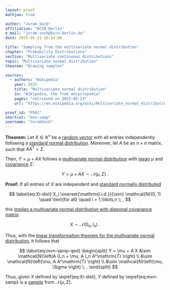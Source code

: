 ```yaml
---
layout: proof
mathjax: true

author: "Joram Soch"
affiliation: "BCCN Berlin"
e_mail: "joram.soch@bccn-berlin.de"
date: 2025-05-21 16:14:00

title: "Sampling from the multivariate normal distribution"
chapter: "Probability Distributions"
section: "Multivariate continuous distributions"
topic: "Multivariate normal distribution"
theorem: "Drawing samples"

sources:
  - authors: "Wikipedia"
    year: 2025
    title: "Multivariate normal distribution"
    in: "Wikipedia, the free encyclopedia"
    pages: "retrieved on 2025-05-23"
    url: "https://en.wikipedia.org/wiki/Multivariate_normal_distribution#Drawing_values_from_the_distribution"

proof_id: "P501"
shortcut: "mvn-samp"
username: "JoramSoch"
---
```



**Theorem:** Let $X \in \mathbb{R}^n$ be a [random vector](/D/rvec) with all entries independently following a [standard normal distribution](/D/snorm). Moreover, let $A$ be an $n \times n$ matrix, such that $A A^\mathrm{T} = \Sigma$.

Then, $Y = \mu + A X$ follows a [multivariate normal distribution](/D/mvn) with [mean](/D/mean-rvec) $\mu$ and [covariance](/D/covmat) $\Sigma$:

$$ \label{eq:mvn-samp}
Y = \mu + A X \sim \mathcal{N}(\mu, \Sigma) \; .
$$


**Proof:** If all entries of $X$ are independent and [standard normally distributed](/D/snorm)

$$ \label{eq:Xi-dist}
X_i \overset{\mathrm{i.i.d.}}{\sim} \mathcal{N}(0, 1) \quad \text{for all} \quad i = 1,\ldots,n \; ,
$$

this [implies a multivariate normal distribution with diagonal covariance matrix](/P/mvn-ind):

$$ \label{eq:X-dist}
X \sim \mathcal{N}\left( 0_n, I_n \right) \; .
$$

Thus, with the [linear transformation theorem for the multivariate normal distribution](/P/mvn-ltt), it follows that

$$ \label{eq:mvn-samp-qed}
\begin{split}
      Y = \mu + A X
&\sim \mathcal{N}\left(A 0_n + \mu, A I_n A^\mathrm{T} \right) \\
&\sim \mathcal{N}\left(\mu, A A^\mathrm{T} \right) \\
&\sim \mathcal{N}\left(\mu, \Sigma \right) \; .
\end{split}
$$

Thus, given $X$ defined by \eqref{eq:Xi-dist}, $Y$ defined by \eqref{eq:mvn-samp} is a [sample](/D/samp) from $\mathcal{N}\left( \mu, \Sigma \right)$.